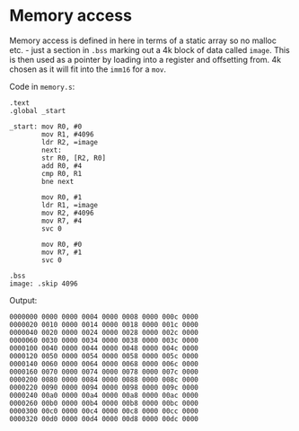 # Memory access

Memory access is defined in here in terms of a static array so no malloc etc. - just a section in `.bss` marking out a 4k block of data called `image`. This is then used as a pointer by loading into a register and offsetting from. 4k chosen as it will fit into the `imm16` for a `mov`.

Code in `memory.s`:

```assembly
.text
.global _start

_start: mov R0, #0
        mov R1, #4096
        ldr R2, =image
        next:
        str R0, [R2, R0]
        add R0, #4
        cmp R0, R1
        bne next

        mov R0, #1
        ldr R1, =image
        mov R2, #4096
        mov R7, #4
        svc 0

        mov R0, #0
        mov R7, #1
        svc 0

.bss
image: .skip 4096
```

Output:

```
0000000 0000 0000 0004 0000 0008 0000 000c 0000
0000020 0010 0000 0014 0000 0018 0000 001c 0000
0000040 0020 0000 0024 0000 0028 0000 002c 0000
0000060 0030 0000 0034 0000 0038 0000 003c 0000
0000100 0040 0000 0044 0000 0048 0000 004c 0000
0000120 0050 0000 0054 0000 0058 0000 005c 0000
0000140 0060 0000 0064 0000 0068 0000 006c 0000
0000160 0070 0000 0074 0000 0078 0000 007c 0000
0000200 0080 0000 0084 0000 0088 0000 008c 0000
0000220 0090 0000 0094 0000 0098 0000 009c 0000
0000240 00a0 0000 00a4 0000 00a8 0000 00ac 0000
0000260 00b0 0000 00b4 0000 00b8 0000 00bc 0000
0000300 00c0 0000 00c4 0000 00c8 0000 00cc 0000
0000320 00d0 0000 00d4 0000 00d8 0000 00dc 0000
```
